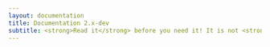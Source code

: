 ```yaml
---
layout: documentation
title: Documentation 2.x-dev
subtitle: <strong>Read it</strong> before you need it! It is not <strong>that</strong> boring...
---
```

